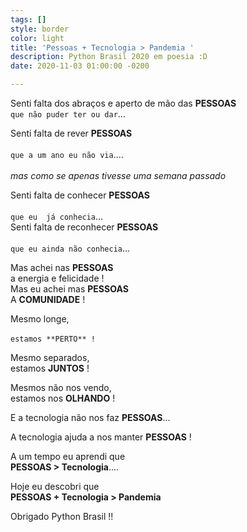 ```yaml
---
tags: []
style: border
color: light
title: 'Pessoas + Tecnologia > Pandemia '
description: Python Brasil 2020 em poesia :D
date: 2020-11-03 01:00:00 -0200

---
```

Senti falta dos abraços e aperto de mão das **PESSOAS**
 <br>`que não puder ter ou dar`... 

Senti falta de rever  **PESSOAS**  
 <br>`que a um ano eu não via`....  
 <br>*mas como se apenas tivesse uma semana passado*

Senti falta de conhecer  **PESSOAS**  
<br>`que eu  já conhecia`...  
Senti falta de reconhecer  **PESSOAS**  
<br>`que eu ainda não conhecia`...

Mas achei nas  **PESSOAS**  
a energia e felicidade !  
Mas eu achei mas  **PESSOAS**  
A **COMUNIDADE** !

Mesmo longe,  
<br>`estamos **PERTO** !`

Mesmo separados,  
estamos **JUNTOS** !

Mesmos não nos vendo,  
estamos nos **OLHANDO** !

E a tecnologia não nos faz **PESSOAS**...

A tecnologia ajuda a nos manter **PESSOAS** !

A um tempo eu aprendi que  
**PESSOAS > Tecnologia**....

Hoje eu descobri que  
**PESSOAS + Tecnologia > Pandemia**

Obrigado Python Brasil !!